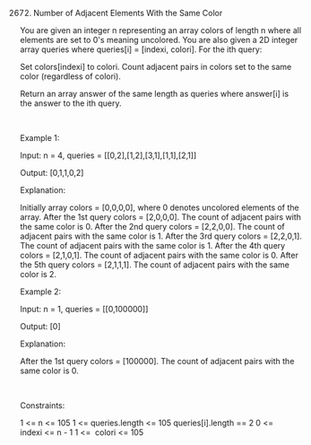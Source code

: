 2672. Number of Adjacent Elements With the Same Color

You are given an integer n representing an array colors of length n where all elements are set to 0's meaning uncolored. You are also given a 2D integer array queries where queries[i] = [indexi, colori]. For the ith query:

Set colors[indexi] to colori.
Count adjacent pairs in colors set to the same color (regardless of colori).

Return an array answer of the same length as queries where answer[i] is the answer to the ith query.

 

Example 1:

Input: n = 4, queries = [[0,2],[1,2],[3,1],[1,1],[2,1]]

Output: [0,1,1,0,2]

Explanation:

Initially array colors = [0,0,0,0], where 0 denotes uncolored elements of the array.
After the 1st query colors = [2,0,0,0]. The count of adjacent pairs with the same color is 0.
After the 2nd query colors = [2,2,0,0]. The count of adjacent pairs with the same color is 1.
After the 3rd query colors = [2,2,0,1]. The count of adjacent pairs with the same color is 1.
After the 4th query colors = [2,1,0,1]. The count of adjacent pairs with the same color is 0.
After the 5th query colors = [2,1,1,1]. The count of adjacent pairs with the same color is 2.

Example 2:

Input: n = 1, queries = [[0,100000]]

Output: [0]

Explanation:

After the 1st query colors = [100000]. The count of adjacent pairs with the same color is 0.

 

Constraints:

1 <= n <= 105
1 <= queries.length <= 105
queries[i].length == 2
0 <= indexi <= n - 1
1 <=  colori <= 105
